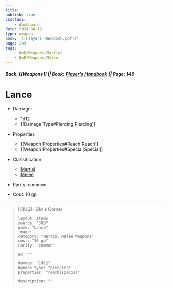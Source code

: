 ```yaml
---
title:
publish: true
cssclass:
    - dashboard
date: 2024-04-12
type: weapon
book: '[[Players Handbook.pdf]]'
page: 149
tags:
    - DnD/Weapons/Martial
    - DnD/Weapons/Melee
---
```


##### Back: [[Weapons]] || Book: [Player's Handbook](https://drive.google.com/drive/folders/1O5bhpYizcIT5xxAoLOuzCRht_PVS7VSG?usp=sharing) || Page: 149

# Lance


- Damage:
    - 1d12
	- [[Damage Type#Piercing|Piercing]]
- Properties
    - [[Weapon Properties#Reach|Reach]]
    - [[Weapon Properties#Special|Special]]

- Classification:
    - [Martial](https://benl0.github.io/The-Editors-Dungeon/tags/DnD/Weapons/Martial)
    - [Melee](https://benl0.github.io/The-Editors-Dungeon/tags/DnD/Weapons/Melee)
- Rarity: common
- Cost: 10 gp

> 

---

> [!BUG]- GM's Corner
>
> ```statblock
> layout: Items
> source: "SRD"
> name: "Lance"
> image: 
> category: "Martial Melee Weapons"
> cost: "10 gp"
> rarity: "common"
>
> ac: ""
>
> damage: "1d12"
> damage_type: "piercing"
> properties: "reach|special"
>
> description: ""
> ```
